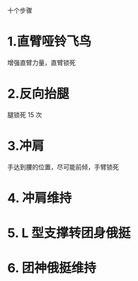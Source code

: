十个步骤

# 1.直臂哑铃飞鸟
增强直臂力量，直臂锁死

# 2.反向抬腿
腿锁死 15 次

# 3.冲肩
手达到腰的位置，尽可能前倾，手臂锁死

# 4. 冲肩维持 

# 5. L 型支撑转团身俄挺

# 6. 团神俄挺维持
